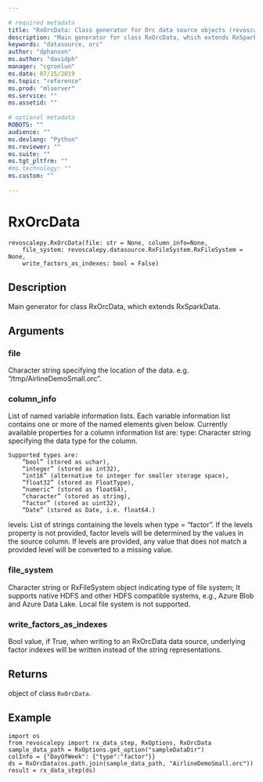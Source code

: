 ```yaml
--- 
 
# required metadata 
title: "RxOrcData: Class generator for Orc data source objects (revoscalepy)" 
description: "Main generator for class RxOrcData, which extends RxSparkData." 
keywords: "datasource, orc" 
author: "dphansen"
ms.author: "davidph" 
manager: "cgronlun" 
ms.date: 07/15/2019
ms.topic: "reference" 
ms.prod: "mlserver" 
ms.service: "" 
ms.assetid: "" 
 
# optional metadata 
ROBOTS: "" 
audience: "" 
ms.devlang: "Python" 
ms.reviewer: "" 
ms.suite: "" 
ms.tgt_pltfrm: "" 
#ms.technology: "" 
ms.custom: "" 
 
---
```


# RxOrcData


 



```
revoscalepy.RxOrcData(file: str = None, column_info=None,
    file_system: revoscalepy.datasource.RxFileSystem.RxFileSystem = None,
    write_factors_as_indexes: bool = False)
```





## Description

Main generator for class RxOrcData, which extends RxSparkData.


## Arguments


### file

Character string specifying the location of the data. e.g.
“/tmp/AirlineDemoSmall.orc”.


### column_info

List of named variable information lists. Each variable
information list contains one or more of the named elements given below.
Currently available properties for a column information list are:
type: Character string specifying the data type for the column.

```
Supported types are:
    ”bool” (stored as uchar),
    “integer” (stored as int32),
    “int16” (alternative to integer for smaller storage space),
    “float32” (stored as FloatType),
    “numeric” (stored as float64),
    “character” (stored as string),
    “factor” (stored as uint32),
    “Date” (stored as Date, i.e. float64.)
```

levels: List of strings containing the levels when type = “factor”. If
    the levels property is not provided, factor levels will be determined
    by the values in the source column. If levels are provided, any value
    that does not match a provided level will be converted to a missing
    value.


### file_system

Character string or RxFileSystem object indicating type
of file system; It supports native HDFS and other HDFS compatible systems,
e.g., Azure Blob and Azure Data Lake. Local file system is not supported.


### write_factors_as_indexes

Bool value, if True, when writing to an
RxOrcData data source, underlying factor indexes will be written instead
of the string representations.


## Returns

object of class `RxOrcData`.


## Example



```
import os
from revoscalepy import rx_data_step, RxOptions, RxOrcData
sample_data_path = RxOptions.get_option("sampleDataDir")
colInfo = {"DayOfWeek": {"type":"factor"}}
ds = RxOrcData(os.path.join(sample_data_path, "AirlineDemoSmall.orc"))
result = rx_data_step(ds)
```

